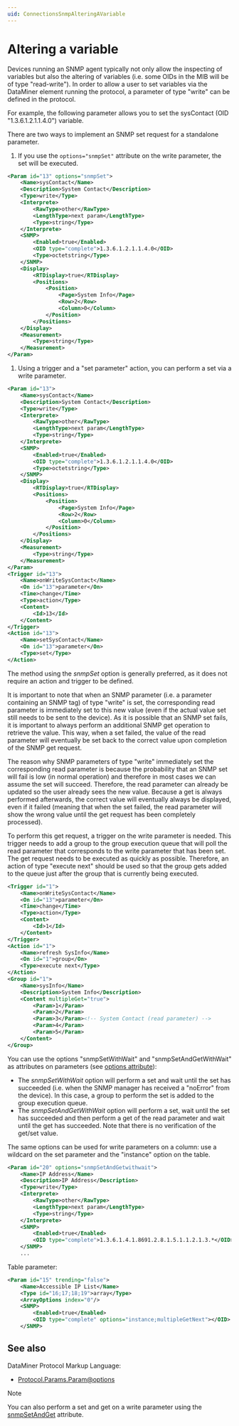 ```yaml
---
uid: ConnectionsSnmpAlteringAVariable
---
```


# Altering a variable

Devices running an SNMP agent typically not only allow the inspecting of variables but also the altering of variables (i.e. some OIDs in the MIB will be of type "read-write"). In order to allow a user to set variables via the DataMiner element running the protocol, a parameter of type "write" can be defined in the protocol.

For example, the following parameter allows you to set the sysContact (OID "1.3.6.1.2.1.1.4.0") variable.

There are two ways to implement an SNMP set request for a standalone parameter.

1. If you use the `options="snmpSet"` attribute on the write parameter, the set will be executed.

```xml
<Param id="13" options="snmpSet">
    <Name>sysContact</Name>
    <Description>System Contact</Description>
    <Type>write</Type>
    <Interprete>
        <RawType>other</RawType>
        <LengthType>next param</LengthType>
        <Type>string</Type>
    </Interprete>
    <SNMP>
        <Enabled>true</Enabled>
        <OID type="complete">1.3.6.1.2.1.1.4.0</OID>
        <Type>octetstring</Type>
    </SNMP>
    <Display>
        <RTDisplay>true</RTDisplay>
        <Positions>
            <Position>
                <Page>System Info</Page>
                <Row>2</Row>
                <Column>0</Column>
            </Position>
        </Positions>
    </Display>
    <Measurement>
        <Type>string</Type>
    </Measurement>
</Param>
```

1. Using a trigger and a "set parameter" action, you can perform a set via a write parameter.

```xml
<Param id="13">
    <Name>sysContact</Name>
    <Description>System Contact</Description>
    <Type>write</Type>
    <Interprete>
        <RawType>other</RawType>
        <LengthType>next param</LengthType>
        <Type>string</Type>
    </Interprete>
    <SNMP>
        <Enabled>true</Enabled>
        <OID type="complete">1.3.6.1.2.1.1.4.0</OID>
        <Type>octetstring</Type>
    </SNMP>
    <Display>
        <RTDisplay>true</RTDisplay>
        <Positions>
            <Position>
                <Page>System Info</Page>
                <Row>2</Row>
                <Column>0</Column>
            </Position>
        </Positions>
    </Display>
    <Measurement>
        <Type>string</Type>
    </Measurement>
</Param>
<Trigger id="13">
    <Name>onWriteSysContact</Name>
    <On id="13">parameter</On>
    <Time>change</Time>
    <Type>action</Type>
    <Content>
        <Id>13</Id>
    </Content>
</Trigger>
<Action id="13">
    <Name>setSysContact</Name>
    <On id="13">parameter</On>
    <Type>set</Type>
</Action>
```

The method using the *snmpSet* option is generally preferred, as it does not require an action and trigger to be defined.

It is important to note that when an SNMP parameter (i.e. a parameter containing an SNMP tag) of type "write" is set, the corresponding read parameter is immediately set to this new value (even if the actual value set still needs to be sent to the device). As it is possible that an SNMP set fails, it is important to always perform an additional SNMP get operation to retrieve the value. This way, when a set failed, the value of the read parameter will eventually be set back to the correct value upon completion of the SNMP get request.

The reason why SNMP parameters of type "write" immediately set the corresponding read parameter is because the probability that an SNMP set will fail is low (in normal operation) and therefore in most cases we can assume the set will succeed. Therefore, the read parameter can already be updated so the user already sees the new value. Because a get is always performed afterwards, the correct value will eventually always be displayed, even if it failed (meaning that when the set failed, the read parameter will show the wrong value until the get request has been completely processed).

To perform this get request, a trigger on the write parameter is needed. This trigger needs to add a group to the group execution queue that will poll the read parameter that corresponds to the write parameter that has been set. The get request needs to be executed as quickly as possible. Therefore, an action of type "execute next" should be used so that the group gets added to the queue just after the group that is currently being executed.

```XML
<Trigger id="1">
    <Name>onWriteSysContact</Name>
    <On id="13">parameter</On>
    <Time>change</Time>
    <Type>action</Type>
    <Content>
        <Id>1</Id>
    </Content>
</Trigger>
<Action id="1">
    <Name>refresh SysInfo</Name>
    <On id="1">group</On>
    <Type>execute next</Type>
</Action>
<Group id="1">
    <Name>sysInfo</Name>
    <Description>System Info</Description>
    <Content multipleGet="true">
        <Param>1</Param>
        <Param>2</Param>
        <Param>3</Param><!-- System Contact (read parameter) -->
        <Param>4</Param>
        <Param>5</Param>
    </Content>
</Group>
```

You can use the options "snmpSetWithWait" and "snmpSetAndGetWithWait" as attributes on parameters (see [options attribute](xref:Protocol.Params.Param-options)):

- The *snmpSetWithWait* option will perform a set and wait until the set has succeeded (i.e. when the SNMP manager has received a "noError" from the device). In this case, a group to perform the set is added to the group execution queue.
- The *snmpSetAndGetWithWait* option will perform a set, wait until the set has succeeded and then perform a get of the read parameter and wait until the get has succeeded. Note that there is no verification of the get/set value.

The same options can be used for write parameters on a column: use a wildcard on the set parameter and the "instance" option on the table.

```XML
<Param id="20" options="snmpSetAndGetwithwait">
    <Name>IP Address</Name>
    <Description>IP Address</Description>
    <Type>write</Type>
    <Interprete>
        <RawType>other</RawType>
        <LengthType>next param</LengthType>
        <Type>string</Type>
    </Interprete>
    <SNMP>
        <Enabled>true</Enabled>
        <OID type="complete">1.3.6.1.4.1.8691.2.8.1.5.1.1.2.1.3.*</OID>
    </SNMP>
    ...
```

Table parameter:

```XML
<Param id="15" trending="false">
    <Name>Accessible IP List</Name>
    <Type id="16;17;18;19">array</Type>
    <ArrayOptions index="0"/>
    <SNMP>
        <Enabled>true</Enabled>
        <OID type="complete" options="instance;multipleGetNext"></OID>
    </SNMP>
```

## See also

DataMiner Protocol Markup Language:

- [Protocol.Params.Param@options](xref:Protocol.Params.Param-options)

> [!NOTE]
> You can also perform a set and get on a write parameter using the [snmpSetAndGet](xref:Protocol.Params.Param-snmpSetAndGet) attribute.
